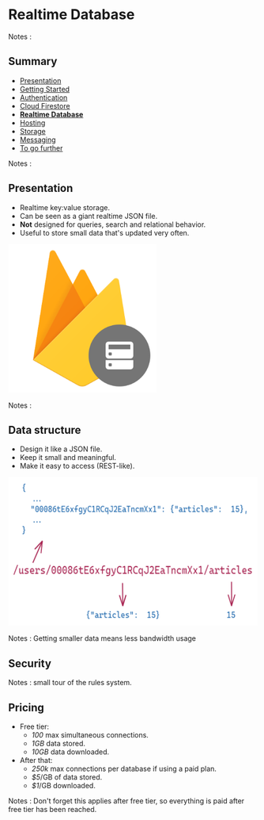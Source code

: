 # Realtime Database

<!-- .slide: class="page-title" -->

Notes :



## Summary

<!-- .slide: id = "master-toc" class="toc" -->

- [Presentation](#/1)
- [Getting Started](#/2)
- [Authentication](#/3)
- [Cloud Firestore](#/4)
- **[Realtime Database](#/5)**
- [Hosting](#/6)
- [Storage](#/7)
- [Messaging](#/8)
- [To go further](#/9)

Notes :



## Presentation

 - Realtime key:value storage.
 - Can be seen as a giant realtime JSON file.
 - **Not** designed for queries, search and relational behavior.
 - Useful to store small data that's updated very often.

<img src="resources/realtime_database_logo.png" height="300">

Notes : 



## Data structure

 - Design it like a JSON file.
 - Keep it small and meaningful.
 - Make it easy to access (REST-like).

<img src="resources/data_modeling_rtdb.png" height="300">

Notes : Getting smaller data means less bandwidth usage



## Security

<!-- .slide: class="page-demo" -->

Notes : small tour of the rules system.



## Pricing

- Free tier:
  - *100* max simultaneous connections.
  - *1GB* data stored.
  - *10GB* data downloaded.
- After that:
  - *250k* max connections per database if using a paid plan.
  - *$5*/GB of data stored.
  - *$1*/GB downloaded.


Notes : Don't forget this applies after free tier, so everything is paid after free tier has been reached.



<!-- .slide: class="page-tp5" -->
